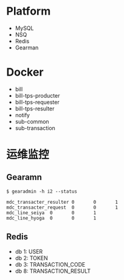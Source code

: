 

# Platform
- MySQL
- NSQ
- Redis
- Gearman

# Docker
- bill
- bill-tps-producter
- bill-tps-requester
- bill-tps-resulter
- notify
- sub-common
- sub-transaction

# 运维监控

## Gearamn

```
$ gearadmin -h i2 --status

mdc_transacter_resulter 0       0       1
mdc_transacter_request  0       0       1
mdc_line_seiya  0       0       1
mdc_line_hyoga  0       0       1
```

## Redis
- db 1: USER 
- db 2: TOKEN 
- db 3: TRANSACTION_CODE
- db 8: TRANSACTION_RESULT

